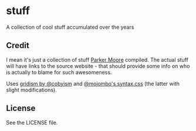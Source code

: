 stuff
=====

A collection of cool stuff accumulated over the years

## Credit

I mean it's just a collection of stuff [Parker Moore](http://parkermoore.de)
compiled. The actual stuff will have links to the source website - that should
provide some info on who is actually to blame for such awesomeness.

Uses [gridism by @cobyism][] and [@mojombo's syntax.css][] (the latter with slight modifications).

[gridism by @cobyism]: http://cobyism.com/gridism/
[@mojombo's syntax.css]: https://github.com/mojombo/mojombo.github.io/blob/master/css/syntax.css

## License

See the LICENSE file.
